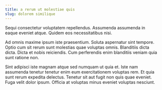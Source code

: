 ```yaml
---
title: a rerum ut molestiae quis
slug: dolorem similique
---
```


Sequi consectetur voluptatem repellendus. Assumenda assumenda in eaque eveniet atque. Quidem eos necessitatibus nisi.

Ad omnis maxime ipsum iste praesentium. Soluta aspernatur sint tempore. Optio cum sit rerum sunt molestias quae voluptas omnis. Blanditiis dicta dicta. Dicta et nobis reiciendis. Cum perferendis enim blanditiis veniam quia sunt ratione non.

Sint adipisci iste magnam atque sed numquam ut quia et. Iste nam assumenda tenetur tenetur enim eum exercitationem voluptas rem. Et quia sunt rerum expedita delectus. Tenetur sit aut fugit non quis quae eveniet. Fuga velit dolor ipsum. Officia at voluptas minus eveniet voluptas nesciunt.
